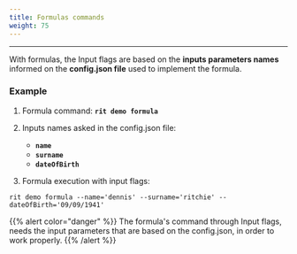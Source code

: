 ```yaml
---
title: Formulas commands
weight: 75
---
```


---

With formulas, the Input flags are based on the **inputs parameters names** informed on the **config.json file** used to implement the formula.

### **Example**

1. Formula command: **`rit demo formula`**

   

2. Inputs names asked in the config.json file:

   * **`name`**
   * **`surname`**
   * **`dateOfBirth`**

3. Formula execution with input flags:

```text
rit demo formula --name='dennis' --surname='ritchie' --dateOfBirth='09/09/1941'
```



{{% alert color="danger" %}}
The formula's command through Input flags, needs the input parameters that are based on the config.json, in order to work properly. 
{{% /alert %}}
